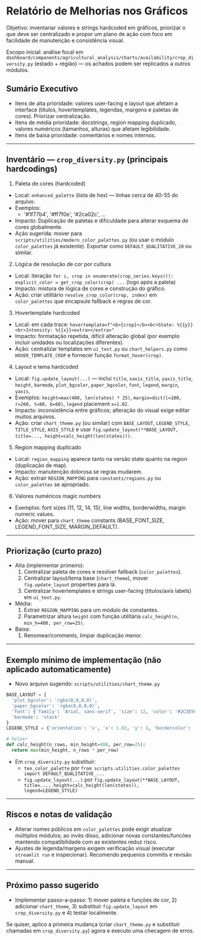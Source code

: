 # Relatório de Melhorias nos Gráficos

Objetivo: inventariar valores e strings hardcoded em gráficos, priorizar o que deve ser centralizado e propor um plano de ação com foco em facilidade de manutenção e consistência visual.

Escopo inicial: análise focal em `dashboard/components/agricultural_analysis/charts/availability/crop_diversity.py` (estado + região) — os achados podem ser replicados a outros módulos.

## Sumário Executivo
- Itens de alta prioridade: valores user-facing e layout que afetam a interface (títulos, hovertemplates, legendas, margens e paletas de cores). Priorizar centralização.
- Itens de média prioridade: docstrings, region mapping duplicado, valores numéricos (tamanhos, alturas) que afetam legibilidade.
- Itens de baixa prioridade: comentários e nomes internos.

---

## Inventário — `crop_diversity.py` (principais hardcodings)

1) Paleta de cores (hardcoded)
- Local: `enhanced_palette` (lista de hex) — linhas cerca de 40-55 do arquivo.
- Exemplos:
  - '#1f77b4', '#ff7f0e', '#2ca02c', ...
- Impacto: Duplicação de paletas e dificuldade para alterar esquema de cores globalmente.
- Ação sugerida: mover para `scripts/utilities/modern_color_palettes.py` (ou usar o módulo `color_palettes` já existente). Exportar como `DEFAULT_QUALITATIVE_20` ou similar.

2) Lógica de resolução de cor por cultura
- Local: iteração `for i, crop in enumerate(crop_series.keys()): explicit_color = get_crop_color(crop) ...` (logo após a paleta)
- Impacto: mistura de lógica de cores e construção do gráfico.
- Ação: criar utilitário `resolve_crop_color(crop, index)` em `color_palettes` que encapsule fallback e regras de cor.

3) Hovertemplate hardcoded
- Local: em cada trace: `hovertemplate=f"<b>{crop}</b><br>State: %{{y}}<br>Intensity: %{{x}}<extra></extra>"`
- Impacto: formatação repetida, difícil alteração global (por exemplo incluir unidades ou localizações diferentes).
- Ação: centralizar templates em `ui_text.py` ou `chart_helpers.py` como `HOVER_TEMPLATE_CROP` e fornecer função `format_hover(crop)`.

4) Layout e tema hardcoded
- Local: `fig.update_layout(...)` — inclui `title`, `xaxis_title`, `yaxis_title`, `height`, `barmode`, `plot_bgcolor`, `paper_bgcolor`, `font`, `legend`, `margin`, `yaxis`.
- Exemplos: `height=max(400, len(states) * 25)`, `margin=dict(l=100, r=260, t=80, b=60)`, `legend` placement `x=1.02`.
- Impacto: inconsistência entre gráficos; alteração do visual exige editar muitos arquivos.
- Ação: criar `chart_theme.py` (ou similar) com `BASE_LAYOUT`, `LEGEND_STYLE`, `TITLE_STYLE`, `AXIS_STYLE` e usar `fig.update_layout(**BASE_LAYOUT, title=..., height=calc_height(len(states)))`.

5) Region mapping duplicado
- Local: `region_mapping` aparece tanto na versão state quanto na region (duplicação de  map).
- Impacto: manutenção dolorosa se regras mudarem.
- Ação: extrair `REGION_MAPPING` para `constants/regions.py` ou `color_palettes` se apropriado.

6) Valores numéricos magic numbers
- Exemplos: font sizes (11, 12, 14, 15), line widths, borderwidths, margin numeric values.
- Ação: mover para `chart_theme` constants (BASE_FONT_SIZE, LEGEND_FONT_SIZE, MARGIN_DEFAULT).

---

## Priorização (curto prazo)
- Alta (implementar primeiro):
  1. Centralizar paleta de cores e resolver fallback (`color_palettes`).
  2. Centralizar layout/tema base (`chart_theme`), mover `fig.update_layout` properties para lá.
  3. Centralizar hovertemplates e strings user-facing (títulos/axis labels) em `ui_text.py`.
- Média:
  1. Extrair `REGION_MAPPING` para um módulo de constantes.
  2. Parametrizar altura `height` com função utilitária `calc_height(n, min_h=400, per_row=25)`.
- Baixa:
  1. Renomear/comments, limpar duplicação menor.

---

## Exemplo mínimo de implementação (não aplicado automaticamente)
- Novo arquivo sugerido: `scripts/utilities/chart_theme.py`
```py
BASE_LAYOUT = {
  'plot_bgcolor': 'rgba(0,0,0,0)',
  'paper_bgcolor': 'rgba(0,0,0,0)',
  'font': {'family': 'Arial, sans-serif', 'size': 12, 'color': '#2C3E50'},
  'barmode': 'stack'
}
LEGEND_STYLE = {'orientation': 'v', 'x': 1.02, 'y': 1, 'bordercolor': 'rgba(44,62,80,0.1)', 'borderwidth': 1}

# helper
def calc_height(n_rows, min_height=400, per_row=25):
  return max(min_height, n_rows * per_row)
```
- Em `crop_diversity.py` substituir:
  - `ten_color_palette` por `from scripts.utilities.color_palettes import DEFAULT_QUALITATIVE_...`
  - `fig.update_layout(...)` por `fig.update_layout(**BASE_LAYOUT, title=..., height=calc_height(len(states)), legend=LEGEND_STYLE)`

---

## Riscos e notas de validação
- Alterar nomes públicos em `color_palettes` pode exigir atualizar múltiplos módulos; ao invés disso, adicionar novas constantes/funcões mantendo compatibilidade com as existentes reduz risco.
- Ajustes de legenda/margens exigem verificação visual (executar `streamlit run` e inspecionar). Recomendo pequenos commits e revisão manual.

---

## Próximo passo sugerido
- Implementar passo-a-passo: 1) mover paleta e funções de cor, 2) adicionar `chart_theme`, 3) substituir `fig.update_layout` em `crop_diversity.py` e 4) testar localmente.

Se quiser, aplico a primeira mudança (criar `chart_theme.py` e substituir chamadas em `crop_diversity.py`) agora e executo uma checagem de erros.
